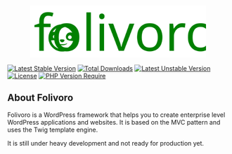 <p align="center">
    <a href="https://folivoro.com" target="_blank">
        <img src="https://raw.githubusercontent.com/folivoro/art/main/folivoro-logo-green.svg" width="400" alt="Folivoro Logo">
    </a>
</p>

[![Latest Stable Version](http://poser.pugx.org/folivoro/framework/v)](https://packagist.org/packages/folivoro/framework)
[![Total Downloads](http://poser.pugx.org/folivoro/framework/downloads)](https://packagist.org/packages/folivoro/framework)
[![Latest Unstable Version](http://poser.pugx.org/folivoro/framework/v/unstable)](https://packagist.org/packages/folivoro/framework)
[![License](http://poser.pugx.org/folivoro/framework/license)](https://packagist.org/packages/folivoro/framework)
[![PHP Version Require](http://poser.pugx.org/folivoro/framework/require/php)](https://packagist.org/packages/folivoro/framework)

## About Folivoro
Folivoro is a WordPress framework that helps you to create enterprise level WordPress applications and websites. It is based on the MVC pattern and uses the Twig template engine.

It is still under heavy development and not ready for production yet.

